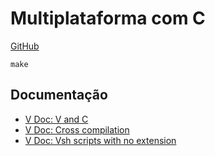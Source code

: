 # Multiplataforma com C

[GitHub](https://github.com/moixllik/studio/tree/main/v/platform)

```
make
```

## Documentação

* [V Doc: V and C](https://docs.vlang.io/v-and-c.html)
* [V Doc: Cross compilation](https://docs.vlang.io/cross-compilation.html)
* [V Doc: Vsh scripts with no extension](https://docs.vlang.io/other-v-features.html#vsh-scripts-with-no-extension)
